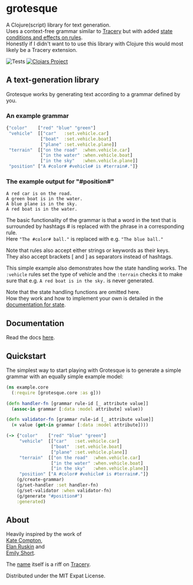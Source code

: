 # grotesque


A Clojure(script) library for text generation.  
Uses a context-free grammar similar to [Tracery](https://tracery.io/) but with added 
[state conditions and effects on rules](https://emshort.blog/2019/11/29/storylets-you-want-them/).  
Honestly if I didn't want to to use this library with Clojure this would most likely be a Tracery extension.

![Tests](https://github.com/Aarneus/grotesque/workflows/Clojure%20CI/badge.svg)
[![Clojars Project](https://img.shields.io/clojars/v/grotesque.svg)](https://clojars.org/grotesque)

## A text-generation library
Grotesque works by generating text according to a grammar defined by you.
### An example grammar
```clojure
{"color"    ["red" "blue" "green"]
 "vehicle"  [["car"   :set.vehicle.car] 
             ["boat"  :set.vehicle.boat] 
             ["plane" :set.vehicle.plane]]
 "terrain"  [["on the road"  :when.vehicle.car]
             ["in the water" :when.vehicle.boat]
             ["in the sky"   :when.vehicle.plane]]
 "position" ["A #color# #vehicle# is #terrain#."]}
```
### The example output for "#position#"
``` 
A red car is on the road.
A green boat is in the water.
A blue plane is in the sky.
A red boat is in the water.
```
The basic functionality of the grammar is that a word in the text that is surrounded by hashtags # is replaced with the phrase in a corresponding rule.  
Here `"The #color# ball."` is replaced with e.g. `"The blue ball."`

Note that rules also accept either strings or keywords as their keys.  
They also accept brackets [ and ] as separators instead of hashtags.

This simple example also demonstrates how the state handling works. The `:vehicle` rules set the type of vehicle and the `:terrain` checks it to make sure that e.g. `A red boat is in the sky.` is never generated.

Note that the state handling functions are omitted here.  
How they work and how to implement your own is detailed in the [documentation for state](docs/model.md).

## Documentation
Read the docs [here](docs/overview.md).

## Quickstart
The simplest way to start playing with Grotesque is to generate a simple grammar with an equally simple example model:
```clojure
(ns example.core
  (:require [grotesque.core :as g]))

(defn handler-fn [grammar rule-id [_ attribute value]]
  (assoc-in grammar [:data :model attribute] value))

(defn validator-fn [grammar rule-id [_ attribute value]]
  (= value (get-in grammar [:data :model attribute])))

(-> {"color"    ["red" "blue" "green"]
     "vehicle"  [["car"   :set.vehicle.car] 
                 ["boat"  :set.vehicle.boat] 
                 ["plane" :set.vehicle.plane]]
     "terrain"  [["on the road"  :when.vehicle.car]
                 ["in the water" :when.vehicle.boat]
                 ["in the sky"   :when.vehicle.plane]]
     "position" ["A #color# #vehicle# is #terrain#."]}
    (g/create-grammar)
    (g/set-handler :set handler-fn)
    (g/set-validator :when validator-fn)
    (g/generate "#position#")
    :generated)
```

## About
Heavily inspired by the work of  
[Kate Compton](https://github.com/galaxykate),  
[Elan Ruskin](https://www.gdcvault.com/play/1015317/AI-driven-Dynamic-Dialog-through) and  
[Emily Short](https://emshort.blog/).

The [name](https://www.merriam-webster.com/dictionary/grotesque) itself is 
a riff on [Tracery](https://www.merriam-webster.com/dictionary/tracery).

Distributed under the MIT Expat License.

